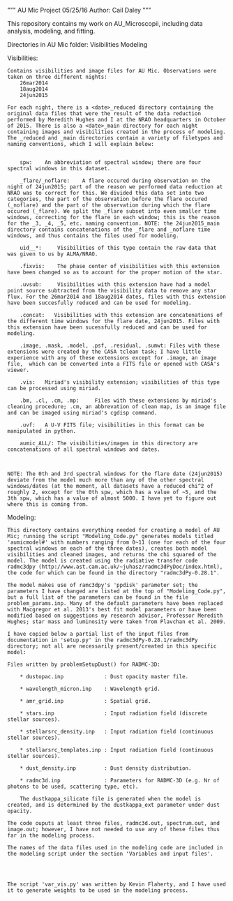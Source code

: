 """
AU Mic Project
05/25/16
Author: Cail Daley
"""


This repository contains my work on AU_Microscopii, including data analysis, modeling, and fitting.


Directories in AU Mic folder:
    Visibilities
    Modeling




Visibilities:

    Contains visibilities and image files for AU Mic. Observations were taken on three different nights:
        26mar2014
        18aug2014
        24jun2015

    For each night, there is a <date>_reduced directory containing the original data files that were the result of the data reduction performed by Meredith Hughes and I at the NRAO headquarters in October of 2015. There is also a <date>_main directory for each night containing images and visibilities created in the process of modeling. The _reduced and _main directories contain a variety of filetypes and naming conventions, which I will explain below:


        spw:    An abbreviation of spectral window; there are four spectral windows in this dataset.

        _flare/_noflare:    A flare occured during observation on the night of 24jun2015; part of the reason we performed data reduction at NRAO was to correct for this. We divided this data set into two categories, the part of the observation before the flare occured (_noflare) and the part of the observation during which the flare occured (_flare). We split the _flare subset into even smaller time windows, correcting for the flare in each window; this is the reason for the _3, _4, _5, etc. naming convention. NOTE: the 24jun2015_main directory contains concatenations of the _flare and _noflare time windows, and thus contains the files used for modeling.

        uid__*:     Visibilities of this type contain the raw data that was given to us by ALMA/NRAO.

        .fixvis:    The phase center of visibilities with this extension have been changed so as to account for the proper motion of the star.

        .uvsub:     Visibilities with this extension have had a model point source subtracted from the visibility data to remove any star flux. For the 26mar2014 and 18aug2014 dates, files with this extension have been succesfully reduced and can be used for modeling.

        .concat:   Visibilities with this extension are concatenations of the different time windows for the flare date, 24jun2015. Files with this extension have been sucessfully reduced and can be used for modeling.

        .image, .mask, .model, .psf, .residual, .sumwt: Files with these extensions were created by the CASA tclean task; I have little experience with any of these extensions except for .image, an image file,  which can be converted into a FITS file or opened with CASA's viewer.

        .vis:   Miriad's visibility extension; visibilities of this type can be processed using miriad.

        .bm, .cl, .cm, .mp:     Files with these extensions by miriad's cleaning procedure; .cm, an abbrevation of clean map, is an image file and can be imaged using miriad's cgdisp command.

        .uvf:   A U-V FITS file; visibilities in this format can be manipulated in python.

        aumic_ALL/: The visibilities/images in this directory are concatenations of all spectral windows and dates.



    NOTE: The 0th and 3rd spectral windows for the flare date (24jun2015) deviate from the model much more than any of the other spectral windows/dates (at the moment, all datasets have a reduced chi^2 of roughly 2, except for the 0th spw, which has a value of ~5, and the 3th spw, which has a value of almost 5000. I have yet to figure out where this is coming from.




Modeling:

    This directory contains everything needed for creating a model of AU Mic; running the script "Modeling_Code.py" generates models titled 'aumicmodel#' with numbers ranging from 0~11 (one for each of the four spectral windows on each of the three dates), creates both model visibilities and cleaned images, and returns the chi squared of the model. The model is created using the radiative transfer code radmc3dpy (http://www.ast.cam.ac.uk/~juhasz/radmc3dPyDoc/index.html), the code for which can be found in the directory "radmc3dPy-0.28.1".

    The model makes use of ramc3dpy's 'ppdisk' parameter set; the parameters I have changed are listed at the top of "Modeling_Code.py", but a full list of the parameters can be found in the file problem_params.inp. Many of the default parameters have been replaced with Macgregor et al. 2013's best fit model parameters or have been modified based on suggestions my research advisor, Professor Meredith Hughes; star mass and luminosity were taken from Plavchan et al. 2009.

    I have copied below a partial list of the input files from documentation in 'setup.py' in the radmc3dPy-0.28.1/radmc3dPy directory; not all are necessarily present/created in this specific model:

    Files written by problemSetupDust() for RADMC-3D:

        * dustopac.inp             : Dust opacity master file.

        * wavelength_micron.inp    : Wavelength grid.

        * amr_grid.inp             : Spatial grid.

        * stars.inp                : Input radiation field (discrete stellar sources).

        * stellarsrc_density.inp   : Input radiation field (continuous stellar sources).

        * stellarsrc_templates.inp : Input radiation field (continuous stellar sources).

        * dust_density.inp         : Dust density distribution.

        * radmc3d.inp              : Parameters for RADMC-3D (e.g. Nr of photons to be used, scattering type, etc).

        The dustkappa_silicate file is generated when the model is created, and is determined by the dustkappa_ext parameter under dust opacity.

    The code ouputs at least three files, radmc3d.out, spectrum.out, and image.out; however, I have not needed to use any of these files thus far in the modeling process.

    The names of the data files used in the modeling code are included in the modeling script under the section 'Variables and input files'.




    The script 'var_vis.py' was written by Kevin Flaherty, and I have used it to generate weights to be used in the modeling process.
